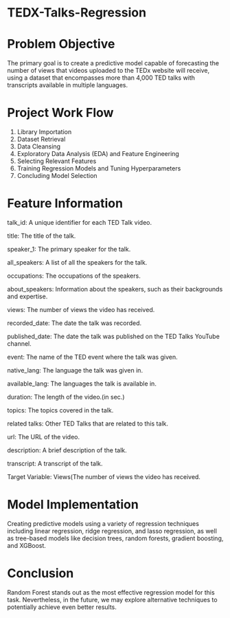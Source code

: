 # TEDX-Talks-Regression

# Problem Objective

The primary goal is to create a predictive model capable of forecasting the number of views that videos uploaded to the TEDx website will receive, using a dataset that encompasses more than 4,000 TED talks with transcripts available in multiple languages.
# Project Work Flow

1. Library Importation
2. Dataset Retrieval
3. Data Cleansing
4. Exploratory Data Analysis (EDA) and Feature Engineering
5. Selecting Relevant Features
6. Training Regression Models and Tuning Hyperparameters
7. Concluding Model Selection

# Feature Information

talk_id: A unique identifier for each TED Talk video.

title: The title of the talk.

speaker_1: The primary speaker for the talk.

all_speakers: A list of all the speakers for the talk.

occupations: The occupations of the speakers.

about_speakers: Information about the speakers, such as their backgrounds and expertise.

views: The number of views the video has received.

recorded_date: The date the talk was recorded.

published_date: The date the talk was published on the TED Talks YouTube channel.

event: The name of the TED event where the talk was given.

native_lang: The language the talk was given in.

available_lang: The languages the talk is available in.

duration: The length of the video.(in sec.)

topics: The topics covered in the talk.

related talks: Other TED Talks that are related to this talk.

url: The URL of the video.

description: A brief description of the talk.

transcript: A transcript of the talk.

Target Variable: Views(The number of views the video has received.

# Model Implementation

Creating predictive models using a variety of regression techniques including linear regression, ridge regression, and lasso regression, as well as tree-based models like decision trees, random forests, gradient boosting, and XGBoost.

# Conclusion

Random Forest stands out as the most effective regression model for this task. Nevertheless, in the future, we may explore alternative techniques to potentially achieve even better results.
